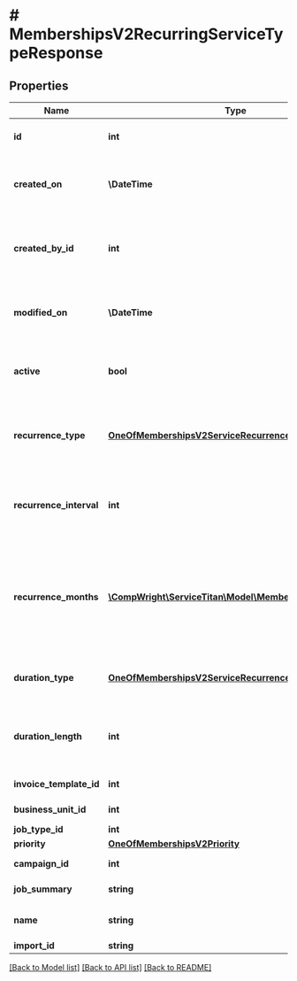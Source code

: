# # MembershipsV2RecurringServiceTypeResponse

## Properties

Name | Type | Description | Notes
------------ | ------------- | ------------- | -------------
**id** | **int** | Recurring service type ID |
**created_on** | **\DateTime** | When recurring service type was created |
**created_by_id** | **int** | ID of the user that created this recurring service type | [optional]
**modified_on** | **\DateTime** | When recurring service type was modified |
**active** | **bool** | Whether recurring service type is active |
**recurrence_type** | [**OneOfMembershipsV2ServiceRecurrenceType**](OneOfMembershipsV2ServiceRecurrenceType.md) | The recurrence type (e.g. Daily, Weekly, Monthly) |
**recurrence_interval** | **int** | The recurrence interval for the given recurrence type |
**recurrence_months** | [**\CompWright\ServiceTitan\Model\MembershipsV2Month[]**](MembershipsV2Month.md) | A list of months when the recurring service occurs, if it is a seasonal recurrence type |
**duration_type** | [**OneOfMembershipsV2ServiceRecurrenceDuration**](OneOfMembershipsV2ServiceRecurrenceDuration.md) | The recurrence duration type |
**duration_length** | **int** | The recurrence duration length (number of events) |
**invoice_template_id** | **int** | Invoice template ID | [optional]
**business_unit_id** | **int** | Business unit ID | [optional]
**job_type_id** | **int** | Job type ID | [optional]
**priority** | [**OneOfMembershipsV2Priority**](OneOfMembershipsV2Priority.md) | Priority |
**campaign_id** | **int** | Campaign ID | [optional]
**job_summary** | **string** | Job summary | [optional]
**name** | **string** | Recurring service type name | [optional]
**import_id** | **string** | Import ID | [optional]

[[Back to Model list]](../../README.md#models) [[Back to API list]](../../README.md#endpoints) [[Back to README]](../../README.md)
